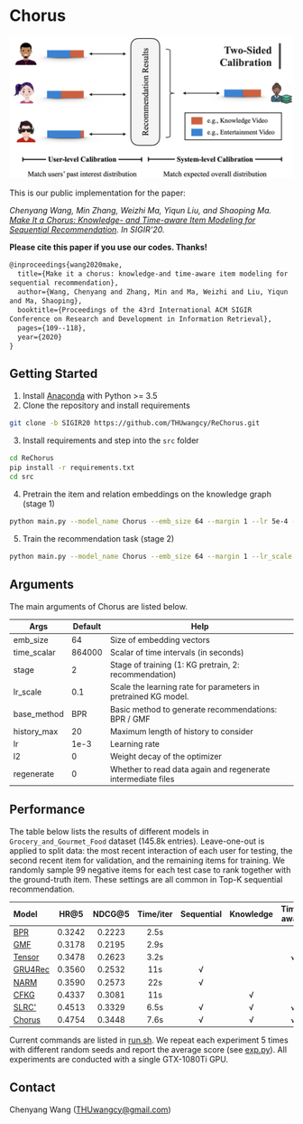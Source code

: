 # Chorus
![model](log/_static/model.png)

This is our public implementation for the paper:

*Chenyang Wang, Min Zhang, Weizhi Ma, Yiqun Liu, and Shaoping Ma. [Make It a Chorus: Knowledge- and Time-aware Item Modeling for Sequential Recommendation](http://www.thuir.cn/group/~mzhang/publications/SIGIR2020Wangcy.pdf). In SIGIR'20.*

**Please cite this paper if you use our codes. Thanks!**

```
@inproceedings{wang2020make,
  title={Make it a chorus: knowledge-and time-aware item modeling for sequential recommendation},
  author={Wang, Chenyang and Zhang, Min and Ma, Weizhi and Liu, Yiqun and Ma, Shaoping},
  booktitle={Proceedings of the 43rd International ACM SIGIR Conference on Research and Development in Information Retrieval},
  pages={109--118},
  year={2020}
}
```



## Getting Started

1. Install [Anaconda](https://docs.conda.io/en/latest/miniconda.html) with Python >= 3.5
2. Clone the repository and install requirements

```bash
git clone -b SIGIR20 https://github.com/THUwangcy/ReChorus.git
```

3. Install requirements and step into the `src` folder

```bash
cd ReChorus
pip install -r requirements.txt
cd src
```

4. Pretrain the item and relation embeddings on the knowledge graph (stage 1)

```bash
python main.py --model_name Chorus --emb_size 64 --margin 1 --lr 5e-4 --l2 1e-5 --check_epoch 10 --epoch 50 --early_stop 0 --batch_size 512 --dataset Grocery_and_Gourmet_Food --stage 1
```

5. Train the recommendation task (stage 2)

```bash
python main.py --model_name Chorus --emb_size 64 --margin 1 --lr_scale 0.1 --lr 1e-3 --l2 0 --check_epoch 10 --dataset 'Grocery_and_Gourmet_Food' --base_method 'BPR' --stage 2
```



## Arguments

The main arguments of Chorus are listed below.

| Args        | Default | Help                                                         |
| ----------- | ------- | ------------------------------------------------------------ |
| emb_size    | 64      | Size of embedding vectors                                    |
| time_scalar | 864000  | Scalar of time intervals (in seconds)                        |
| stage       | 2       | Stage of training (1: KG pretrain, 2: recommendation)        |
| lr_scale    | 0.1     | Scale the learning rate for parameters in pretrained KG model. |
| base_method | BPR     | Basic method to generate recommendations: BPR / GMF          |
| history_max | 20      | Maximum length of history to consider                        |
| lr          | 1e-3    | Learning rate                                                |
| l2          | 0       | Weight decay of the optimizer                                |
| regenerate  | 0       | Whether to read data again and regenerate intermediate files |



## Performance

The table below lists the results of different models in `Grocery_and_Gourmet_Food` dataset (145.8k entries). Leave-one-out is applied to split data: the most recent interaction of each user for testing, the second recent item for validation, and the remaining items for training. We randomly sample 99 negative items for each test case to rank together with the ground-truth item.  These settings are all common in Top-K sequential recommendation.

| Model                                                        |  HR@5  | NDCG@5 | Time/iter |  Sequential  |  Knowledge   |  Time-aware  |
| :----------------------------------------------------------- | :----: | :----: | :-------: | :----------: | :----------: | :----------: |
| [BPR](https://github.com/THUwangcy/ReChorus/tree/SIGIR20/src/models/general/BPR.py) | 0.3242 | 0.2223 |   2.5s    |              |              |              |
| [GMF](https://github.com/THUwangcy/ReChorus/tree/SIGIR20/src/models/general/GMF.py) | 0.3178 | 0.2195 |   2.9s    |              |              |              |
| [Tensor](https://github.com/THUwangcy/ReChorus/tree/SIGIR20/src/models/general/Tensor.py) | 0.3478 | 0.2623 |   3.2s    |              |              | √ |
| [GRU4Rec](https://github.com/THUwangcy/ReChorus/tree/SIGIR20/src/models/sequential/GRU4Rec.py) | 0.3560 | 0.2532 |    11s    | √ |              |              |
| [NARM](https://github.com/THUwangcy/ReChorus/tree/SIGIR20/src/models/sequential/NARM.py) | 0.3590 | 0.2573 |    22s    | √ |              |              |
| [CFKG](https://github.com/THUwangcy/ReChorus/tree/SIGIR20/src/models/general/CFKG.py) | 0.4337 | 0.3081 |    11s    |              | √ |              |
| [SLRC'](https://github.com/THUwangcy/ReChorus/tree/SIGIR20/src/models/sequential/SLRC.py) | 0.4513 | 0.3329 |   6.5s    | √ | √ | √ |
| [Chorus](https://github.com/THUwangcy/ReChorus/tree/SIGIR20/src/models/sequential/Chorus.py) | 0.4754 | 0.3448 |   7.6s    | √ | √ | √ |

Current commands are listed in [run.sh](https://github.com/THUwangcy/ReChorus/tree/SIGIR20/src/run.sh).  We repeat each experiment 5 times with different random seeds and report the average score (see [exp.py](https://github.com/THUwangcy/ReChorus/tree/SIGIR20/src/utils/exp.py)). All experiments are conducted with a single GTX-1080Ti GPU.



## Contact

Chenyang Wang (THUwangcy@gmail.com)